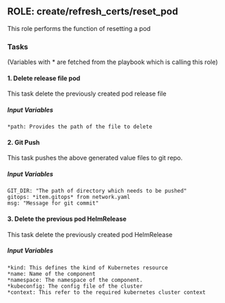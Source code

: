 [//]: # (##############################################################################################)
[//]: # (Copyright Accenture. All Rights Reserved.)
[//]: # (SPDX-License-Identifier: Apache-2.0)
[//]: # (##############################################################################################)

## ROLE: create/refresh_certs/reset_pod
This role performs the function of resetting a pod

### Tasks
(Variables with * are fetched from the playbook which is calling this role)

#### 1. Delete release file pod
This task delete the previously created pod release file
##### Input Variables
    *path: Provides the path of the file to delete

#### 2. Git Push
This task pushes the above generated value files to git repo.
##### Input Variables
    GIT_DIR: "The path of directory which needs to be pushed"
    gitops: *item.gitops* from network.yaml
    msg: "Message for git commit"

#### 3. Delete the previous pod HelmRelease
This task delete the previously created pod HelmRelease
##### Input Variables
    *kind: This defines the kind of Kubernetes resource
    *name: Name of the component 
    *namespace: The namespace of the component.
    *kubeconfig: The config file of the cluster
    *context: This refer to the required kubernetes cluster context
